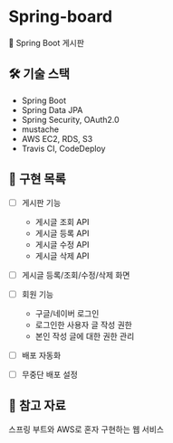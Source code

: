 # Spring-board


🌱 Spring Boot 게시판 

## 🛠 기술 스택

- Spring Boot
- Spring Data JPA
- Spring Security, OAuth2.0
- mustache
- AWS EC2, RDS, S3
- Travis CI, CodeDeploy


## 🌟 구현 목록

- [ ] 게시판 기능
  - 게시글 조회 API
  - 게시글 등록 API
  - 게시글 수정 API
  - 게시글 삭제 API
- [ ] 게시글 등록/조회/수정/삭제 화면
- [ ] 회원 기능
  - 구글/네이버 로그인
  - 로그인한 사용자 글 작성 권한
  - 본인 작성 글에 대한 권한 관리
- [ ] 배포 자동화
- [ ] 무중단 배포 설정


## 📓 참고 자료

스프링 부트와 AWS로 혼자 구현하는 웹 서비스
